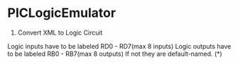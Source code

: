 # PICLogicEmulator

1. Convert XML to Logic Circuit

Logic inputs have to be labeled RD0 - RD7(max 8 inputs)
Logic outputs have to be labeled RB0 - RB7(max 8 outputs)
If not they are default-named. (*)




